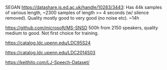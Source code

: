 SEGAN https://datashare.is.ed.ac.uk/handle/10283/3443: Has 44k samples of various length, ~2300 samples of length >= 4 seconds (w/ silence removed). Quality mostly good to very good (no noise etc). ~14h

https://github.com/microsoft/MS-SNSD 500h from 2150 speakers, quality medium to good. Not first choice for training.

https://catalog.ldc.upenn.edu/LDC95S24

https://catalog.ldc.upenn.edu/LDC2014S03

https://keithito.com/LJ-Speech-Dataset/
